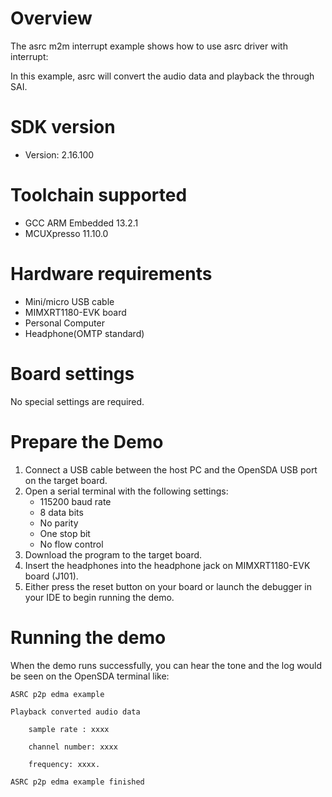 Overview
========
The asrc m2m interrupt example shows how to use asrc driver with interrupt:

In this example, asrc will convert the audio data and playback the through SAI.

SDK version
===========
- Version: 2.16.100

Toolchain supported
===================
- GCC ARM Embedded  13.2.1
- MCUXpresso  11.10.0

Hardware requirements
=====================
- Mini/micro USB cable
- MIMXRT1180-EVK board
- Personal Computer
- Headphone(OMTP standard)

Board settings
==============
No special settings are required.

Prepare the Demo
================
1. Connect a USB cable between the host PC and the OpenSDA USB port on the target board.
2. Open a serial terminal with the following settings:
    - 115200 baud rate
    - 8 data bits
    - No parity
    - One stop bit
    - No flow control
3. Download the program to the target board.
4. Insert the headphones into the headphone jack on MIMXRT1180-EVK board (J101).
5. Either press the reset button on your board or launch the debugger in your IDE to begin running the demo.

Running the demo
================
When the demo runs successfully, you can hear the tone and the log would be seen on the OpenSDA terminal like:

~~~~~~~~~~~~~~~~~~~
ASRC p2p edma example

Playback converted audio data

    sample rate : xxxx

    channel number: xxxx

    frequency: xxxx.

ASRC p2p edma example finished
 ~~~~~~~~~~~~~~~~~~~
